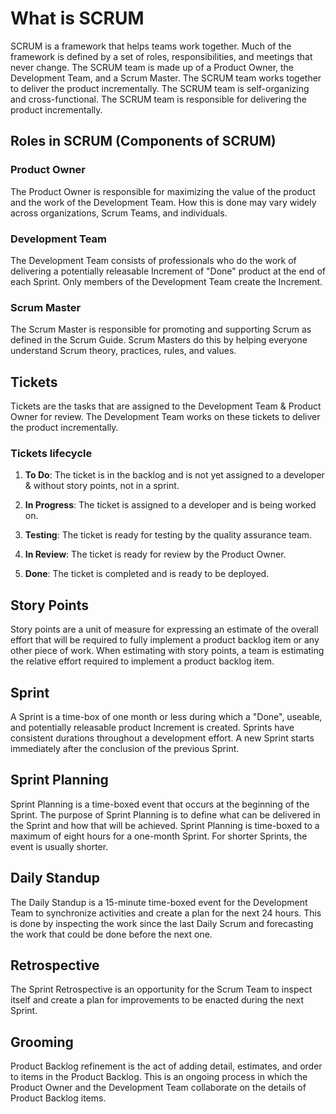 # What is SCRUM

SCRUM is a framework that helps teams work together. Much of the framework is defined by a set of roles, responsibilities, and meetings that never change. The SCRUM team is made up of a Product Owner, the Development Team, and a Scrum Master. The SCRUM team works together to deliver the product incrementally. The SCRUM team is self-organizing and cross-functional. The SCRUM team is responsible for delivering the product incrementally.

## Roles in SCRUM (Components of SCRUM)

### Product Owner

The Product Owner is responsible for maximizing the value of the product and the work of the Development Team. How this is done may vary widely across organizations, Scrum Teams, and individuals.

### Development Team

The Development Team consists of professionals who do the work of delivering a potentially releasable Increment of "Done" product at the end of each Sprint. Only members of the Development Team create the Increment.

### Scrum Master

The Scrum Master is responsible for promoting and supporting Scrum as defined in the Scrum Guide. Scrum Masters do this by helping everyone understand Scrum theory, practices, rules, and values.

## Tickets

Tickets are the tasks that are assigned to the Development Team & Product Owner for review. The Development Team works on these tickets to deliver the product incrementally.

### Tickets lifecycle

1. **To Do**: The ticket is in the backlog and is not yet assigned to a developer & without story points, not in a sprint.

2. **In Progress**: The ticket is assigned to a developer and is being worked on.

3. **Testing**: The ticket is ready for testing by the quality assurance team.

4. **In Review**: The ticket is ready for review by the Product Owner.

5. **Done**: The ticket is completed and is ready to be deployed.

## Story Points

Story points are a unit of measure for expressing an estimate of the overall effort that will be required to fully implement a product backlog item or any other piece of work. When estimating with story points, a team is estimating the relative effort required to implement a product backlog item.

## Sprint

A Sprint is a time-box of one month or less during which a "Done", useable, and potentially releasable product Increment is created. Sprints have consistent durations throughout a development effort. A new Sprint starts immediately after the conclusion of the previous Sprint.

## Sprint Planning

Sprint Planning is a time-boxed event that occurs at the beginning of the Sprint. The purpose of Sprint Planning is to define what can be delivered in the Sprint and how that will be achieved. Sprint Planning is time-boxed to a maximum of eight hours for a one-month Sprint. For shorter Sprints, the event is usually shorter.

## Daily Standup

The Daily Standup is a 15-minute time-boxed event for the Development Team to synchronize activities and create a plan for the next 24 hours. This is done by inspecting the work since the last Daily Scrum and forecasting the work that could be done before the next one.

## Retrospective

The Sprint Retrospective is an opportunity for the Scrum Team to inspect itself and create a plan for improvements to be enacted during the next Sprint.

## Grooming

Product Backlog refinement is the act of adding detail, estimates, and order to items in the Product Backlog. This is an ongoing process in which the Product Owner and the Development Team collaborate on the details of Product Backlog items.
